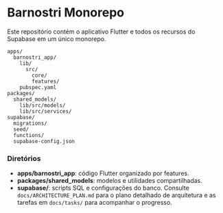 # Barnostri Monorepo

Este repositório contém o aplicativo Flutter e todos os recursos do Supabase em um único monorepo.

```
apps/
  barnostri_app/
    lib/
      src/
        core/
        features/
    pubspec.yaml
packages/
  shared_models/
    lib/src/models/
    lib/src/services/
supabase/
  migrations/
  seed/
  functions/
  supabase-config.json
```
### Diretórios

- **apps/barnostri_app**: código Flutter organizado por features.
- **packages/shared_models**: modelos e utilidades compartilhadas.
- **supabase/**: scripts SQL e configurações do banco.
Consulte `docs/ARCHITECTURE_PLAN.md` para o plano detalhado de arquitetura e as tarefas em `docs/tasks/` para acompanhar o progresso.

